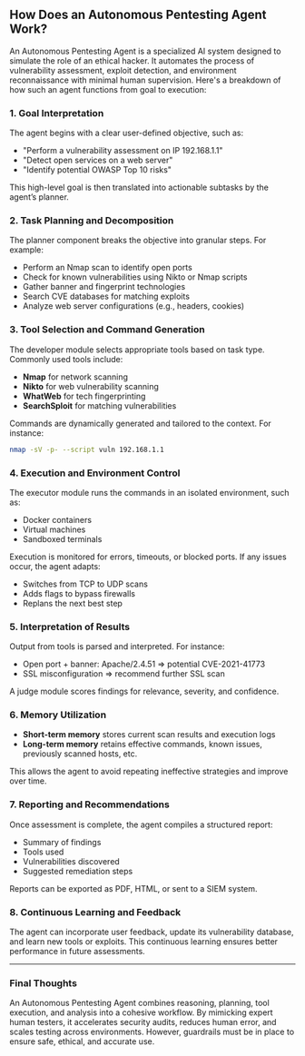 ## How Does an Autonomous Pentesting Agent Work?

An Autonomous Pentesting Agent is a specialized AI system designed to simulate the role of an ethical hacker. It automates the process of vulnerability assessment, exploit detection, and environment reconnaissance with minimal human supervision. Here's a breakdown of how such an agent functions from goal to execution:

### 1. Goal Interpretation

The agent begins with a clear user-defined objective, such as:

* "Perform a vulnerability assessment on IP 192.168.1.1"
* "Detect open services on a web server"
* "Identify potential OWASP Top 10 risks"

This high-level goal is then translated into actionable subtasks by the agent’s planner.

### 2. Task Planning and Decomposition

The planner component breaks the objective into granular steps. For example:

* Perform an Nmap scan to identify open ports
* Check for known vulnerabilities using Nikto or Nmap scripts
* Gather banner and fingerprint technologies
* Search CVE databases for matching exploits
* Analyze web server configurations (e.g., headers, cookies)

### 3. Tool Selection and Command Generation

The developer module selects appropriate tools based on task type. Commonly used tools include:

* **Nmap** for network scanning
* **Nikto** for web vulnerability scanning
* **WhatWeb** for tech fingerprinting
* **SearchSploit** for matching vulnerabilities

Commands are dynamically generated and tailored to the context. For instance:

```bash
nmap -sV -p- --script vuln 192.168.1.1
```

### 4. Execution and Environment Control

The executor module runs the commands in an isolated environment, such as:

* Docker containers
* Virtual machines
* Sandboxed terminals

Execution is monitored for errors, timeouts, or blocked ports. If any issues occur, the agent adapts:

* Switches from TCP to UDP scans
* Adds flags to bypass firewalls
* Replans the next best step

### 5. Interpretation of Results

Output from tools is parsed and interpreted. For instance:

* Open port + banner: Apache/2.4.51 => potential CVE-2021-41773
* SSL misconfiguration => recommend further SSL scan

A judge module scores findings for relevance, severity, and confidence.

### 6. Memory Utilization

* **Short-term memory** stores current scan results and execution logs
* **Long-term memory** retains effective commands, known issues, previously scanned hosts, etc.

This allows the agent to avoid repeating ineffective strategies and improve over time.

### 7. Reporting and Recommendations

Once assessment is complete, the agent compiles a structured report:

* Summary of findings
* Tools used
* Vulnerabilities discovered
* Suggested remediation steps

Reports can be exported as PDF, HTML, or sent to a SIEM system.

### 8. Continuous Learning and Feedback

The agent can incorporate user feedback, update its vulnerability database, and learn new tools or exploits. This continuous learning ensures better performance in future assessments.

---

### Final Thoughts

An Autonomous Pentesting Agent combines reasoning, planning, tool execution, and analysis into a cohesive workflow. By mimicking expert human testers, it accelerates security audits, reduces human error, and scales testing across environments. However, guardrails must be in place to ensure safe, ethical, and accurate use.
